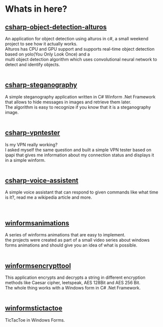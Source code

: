 # Whats in here?

## [csharp-object-detection-alturos](https://github.com/fj-gruenewald/repo.history/tree/main/WinForms%20Applications/csharp-object-detection-alturos)
An application for object detection using alturos in c#, a small weekend project to see how it actually works. <br/>
Alturos has CPU and GPU support and supports real-time object detection based on yolo(You Only Look Once) and a <br/>
multi object detection algorithm which uses convolutional neural network to detect and identify objects.
<br/>
<br/>

## [csharp-steganography](https://github.com/fj-gruenewald/repo.history/tree/main/WinForms%20Applications/csharp-steganography)
A simple steganography application written in C# Winform .Net Framework that allows to hide messages in images and retrieve them later. <br/>
The algorithm is easy to recognize if you know that it is a steganography image.
<br/>
<br/>

## [csharp-vpntester](https://github.com/fj-gruenewald/repo.history/tree/main/WinForms%20Applications/csharp-vpntester)
Is my VPN really working? <br/>
I asked myself the same question and built a simple VPN tester based on ipapi that gives me information about my connection status and displays it in a simple winform. 
<br/>
<br/>

## [csharp-voice-assistent](https://github.com/fj-gruenewald/repo.history/tree/main/WinForms%20Applications/csharpvoiceassistent)
A simple voice assistant that can respond to given commands like what time is it?, read me a wikipedia article and more. <br/>
<br/>
<br/>

## [winformsanimations](https://github.com/fj-gruenewald/repo.history/tree/main/WinForms%20Applications/winformsanimations)
A series of winforms animations that are easy to implement. <br/>
the projects were created as part of a small video series about windows forms animations and should give you an idea of what is possible.
<br/>
<br/>

## [winformsencrypttool](https://github.com/fj-gruenewald/repo.history/tree/main/WinForms%20Applications/winformsencrypttool)
This application encrypts and decrypts a string in different encryption methods like Caesar cipher, leetspeak, AES 128Bit and AES 256 Bit. <br/>
The whole thing works with a Windows form in C# .Net Framework.
<br/>
<br/>

## [winformstictactoe](https://github.com/fj-gruenewald/repo.history/tree/main/WinForms%20Applications/winformstictactoe)
TicTacToe in Windows Forms.
<br/>
<br/>
